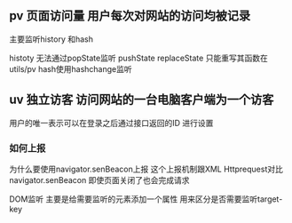 ## pv 页面访问量 用户每次对网站的访问均被记录

主要监听history 和hash

histoty 无法通过popState监听 pushState replaceState 只能重写其函数在utils/pv hash使用hashchange监听

## uv 独立访客 访问网站的一台电脑客户端为一个访客

用户的唯一表示可以在登录之后通过接口返回的ID 进行设置


###  如何上报
为什么要使用navigator.senBeacon上报
这个上报机制跟XML Httprequest对比navigator.senBeacon 即使页面关闭了也会完成请求


DOM监听
主要是给需要监听的元素添加一个属性 用来区分是否需要监听target-key